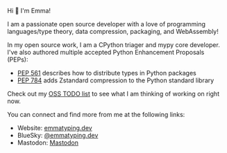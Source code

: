 Hi 👋 I'm Emma!

I am a passionate open source developer with a love of programming languages/type theory, data compression, packaging, and WebAssembly!

In my open source work, I am a CPython triager and mypy core developer. I've also authored multiple accepted Python Enhancement Proposals (PEPs):
- [PEP 561](https://peps.python.org/pep-0561/) describes how to distribute types in Python packages
- [PEP 784](https://peps.python.org/pep-0784/) adds Zstandard compression to the Python standard library

Check out my [OSS TODO list](https://notes.emmatyping.dev/share/ossTODO) to see what I am thinking of working on right now.

You can connect and find more from me at the following links:

 - Website: [emmatyping.dev](https://emmatyping.dev)
 - BlueSky: [@emmatyping.dev](https://bsky.app/profile/emmatyping.dev)
 - Mastodon: <a rel="me" href="https://hachyderm.io/@emmatyping">Mastodon</a>
 
<link href="https://hachyderm.io/@emmatyping" rel="me">
